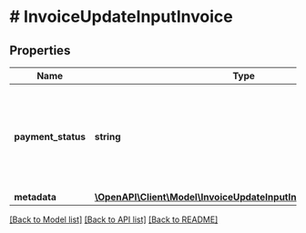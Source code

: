 # # InvoiceUpdateInputInvoice

## Properties

Name | Type | Description | Notes
------------ | ------------- | ------------- | -------------
**payment_status** | **string** | The payment status of the invoice. Possible values are &#x60;pending&#x60;, &#x60;failed&#x60; or &#x60;succeeded&#x60;. | [optional]
**metadata** | [**\OpenAPI\Client\Model\InvoiceUpdateInputInvoiceMetadataInner[]**](InvoiceUpdateInputInvoiceMetadataInner.md) |  | [optional]

[[Back to Model list]](../../README.md#models) [[Back to API list]](../../README.md#endpoints) [[Back to README]](../../README.md)
